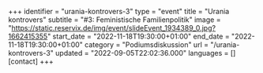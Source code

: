 +++
identifier = "urania-kontrovers-3"
type = "event"
title = "Urania kontrovers"
subtitle = "#3: Feministische Familienpolitik"
image = "https://static.reservix.de/img/event/slideEvent_1934389_0.jpg?1662415355"
start_date = "2022-11-18T19:30:00+01:00"
end_date = "2022-11-18T19:30:00+01:00"
category = "Podiumsdiskussion"
url = "/urania-kontrovers-3"
updated = "2022-09-05T22:02:36.000"
languages = []
[contact]
+++